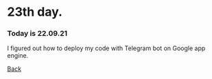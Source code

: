 # 23th day.
### Today is 22.09.21
I figured out how to deploy my code with Telegram bot on Google app engine.

[Back](README.md)
